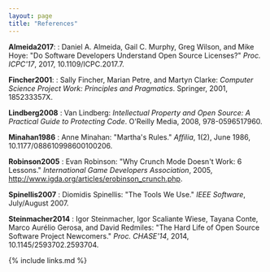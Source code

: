 ```yaml
---
layout: page
title: "References"
---
```


**Almeida2017**<a id="Almeida2017"></a>:
:   Daniel A. Almeida, Gail C. Murphy, Greg Wilson, and Mike Hoye:
    "Do Software Developers Understand Open Source Licenses?"
    *Proc. ICPC'17*, 2017, 10.1109/ICPC.2017.7.

**Fincher2001**<a id="Fincher2001"></a>:
:   Sally Fincher, Marian Petre, and Martyn Clarke:
    *Computer Science Project Work: Principles and Pragmatics*.
    Springer, 2001, 185233357X.

**Lindberg2008**<a id="Lindberg2008"></a>
:   Van Lindberg: *Intellectual Property and Open Source: A Practical Guide to Protecting Code*.
    O'Reilly Media, 2008, 978-0596517960.

**Minahan1986**<a id="Minahan1986"></a>
:   Anne Minahan: "Martha's Rules."  *Affilia*, 1(2), June 1986, 10.1177/088610998600100206.

**Robinson2005**<a id="Robinson2005"></a>
:   Evan Robinson:
    "Why Crunch Mode Doesn't Work: 6 Lessons."
    *International Game Developers Association*, 2005, <http://www.igda.org/articles/erobinson_crunch.php>.

**Spinellis2007**<a id="Spinellis2007"></a>
:   Diomidis Spinellis:
    "The Tools We Use."
    *IEEE Software*, July/August 2007.

**Steinmacher2014**<a id="Steinmacher2014"></a>
:   Igor Steinmacher, Igor Scaliante Wiese, Tayana Conte, Marco Aurélio Gerosa, and David Redmiles:
    "The Hard Life of Open Source Software Project Newcomers."
    *Proc. CHASE'14*, 2014, 10.1145/2593702.2593704.

{% include links.md %}

